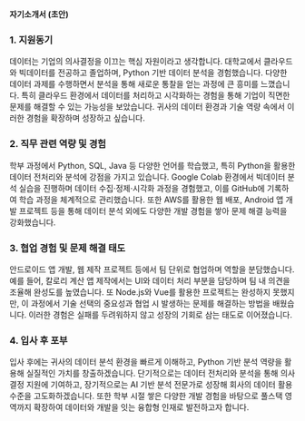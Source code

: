 **자기소개서 (초안)**

### 1. 지원동기
데이터는 기업의 의사결정을 이끄는 핵심 자원이라고 생각합니다. 대학교에서 클라우드와 빅데이터를 전공하고 졸업하며, Python 기반 데이터 분석을 경험했습니다. 다양한 데이터 과제를 수행하면서 분석을 통해 새로운 통찰을 얻는 과정에 큰 흥미를 느꼈습니다. 특히 클라우드 환경에서 데이터를 처리하고 시각화하는 경험을 통해 기업이 직면한 문제를 해결할 수 있는 가능성을 보았습니다. 귀사의 데이터 환경과 기술 역량 속에서 이러한 경험을 확장하며 성장하고 싶습니다.

### 2. 직무 관련 역량 및 경험
학부 과정에서 Python, SQL, Java 등 다양한 언어를 학습했고, 특히 Python을 활용한 데이터 전처리와 분석에 강점을 가지고 있습니다. Google Colab 환경에서 빅데이터 분석 실습을 진행하며 데이터 수집·정제·시각화 과정을 경험했고, 이를 GitHub에 기록하여 학습 과정을 체계적으로 관리했습니다. 또한 AWS를 활용한 웹 배포, Android 앱 개발 프로젝트 등을 통해 데이터 분석 외에도 다양한 개발 경험을 쌓아 문제 해결 능력을 강화했습니다.

### 3. 협업 경험 및 문제 해결 태도
안드로이드 앱 개발, 웹 제작 프로젝트 등에서 팀 단위로 협업하며 역할을 분담했습니다. 예를 들어, 칼로리 계산 앱 제작에서는 UI와 데이터 처리 부분을 담당하며 팀 내 의견을 조율해 완성도를 높였습니다. 또 Node.js와 Vue를 활용한 프로젝트는 완성하지 못했지만, 이 과정에서 기술 선택의 중요성과 협업 시 발생하는 문제를 해결하는 방법을 배웠습니다. 이러한 경험은 실패를 두려워하지 않고 성장의 기회로 삼는 태도로 이어졌습니다.

### 4. 입사 후 포부
입사 후에는 귀사의 데이터 분석 환경을 빠르게 이해하고, Python 기반 분석 역량을 활용해 실질적인 가치를 창출하겠습니다. 단기적으로는 데이터 전처리와 분석을 통해 의사결정 지원에 기여하고, 장기적으로는 AI 기반 분석 전문가로 성장해 회사의 데이터 활용 수준을 고도화하겠습니다. 또한 학부 시절 쌓은 다양한 개발 경험을 바탕으로 풀스택 영역까지 확장하여 데이터와 개발을 잇는 융합형 인재로 발전하고자 합니다.

